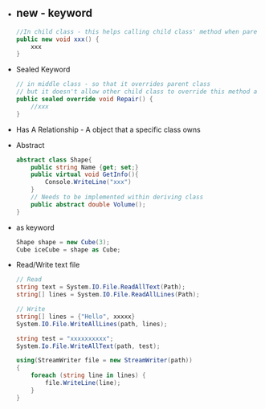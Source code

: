 - new - keyword
    - 
    
    ```csharp
    //In child class - this helps calling child class' method when parent class's method has no keyword virtual.
    public new void xxx() {
    	xxx
    }
    ```
    
- Sealed Keyword
    
    ```csharp
    // in middle class - so that it overrides parent class
    // but it doesn't allow other child class to override this method anymore
    public sealed override void Repair() {
    	//xxx
    }
    ```
    
- Has A Relationship - A object that a specific class owns
- Abstract
    
    ```csharp
    abstract class Shape{
    	public string Name {get; set;}
    	public virtual void GetInfo(){
    		Console.WriteLine("xxx")
    	}
    	// Needs to be implemented within deriving class
    	public abstract double Volume();
    }
    ```
    
- as keyword
    
    ```csharp
    Shape shape = new Cube(3);
    Cube iceCube = shape as Cube;
    ```
    
- Read/Write text file
    
    ```csharp
    // Read
    string text = System.IO.File.ReadAllText(Path);
    string[] lines = System.IO.File.ReadAllLines(Path);
    
    // Write
    string[] lines = {"Hello", xxxxx}
    System.IO.File.WriteAllLines(path, lines);
    
    string test = "xxxxxxxxxx";
    System.Io.File.WriteAllText(path, test);
    
    using(StreamWriter file = new StreamWriter(path))
    {
    	foreach (string line in lines) {
    		file.WriteLine(line);	
    	}
    }
    ```